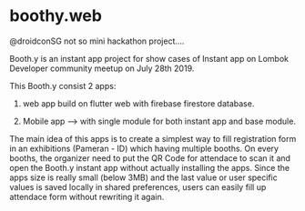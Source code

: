 # boothy.web

@droidconSG not so mini hackathon project....

Booth.y is an instant app project for show cases of Instant app on Lombok Developer community meetup on July 28th 2019. 

This Booth.y consist 2 apps:

1. web app build on flutter web with firebase firestore database.

2. Mobile app --> with single module for both instant app and base module.

The main idea of this apps is to create a simplest way to fill registration form in an exhibitions (Pameran - ID) which having multiple booths.
On every booths, the organizer need to put the QR Code for attendace to scan it and open the Booth.y instant app without actually installing the apps.
Since the apps size is really small (below 3MB) and the last value or user specific values is saved locally in shared preferences, users can easily fill up attendace form without rewriting it again.
